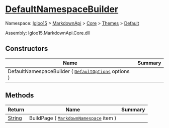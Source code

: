 # [DefaultNamespaceBuilder](./DefaultNamespaceBuilder.md)

Namespace: [Igloo15]() > [MarkdownApi]() > [Core](./../../README.md) > [Themes](./../README.md) > [Default](./README.md)

Assembly: Igloo15.MarkdownApi.Core.dll


## Constructors

| Name | Summary | 
| --- | --- | 
| DefaultNamespaceBuilder ( [`DefaultOptions`](./DefaultOptions.md) options ) |  | 


## Methods

| Return | Name | Summary | 
| --- | --- | --- | 
| [String](https://docs.microsoft.com/en-us/dotnet/api/System.String) | BuildPage ( [`MarkdownNamespace`](./../../MarkdownItems/MarkdownNamespace.md) item ) |  | 


